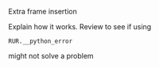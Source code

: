 Extra frame insertion

Explain how it works.  Review to see if using

```
RUR.__python_error
```

might not solve a problem

